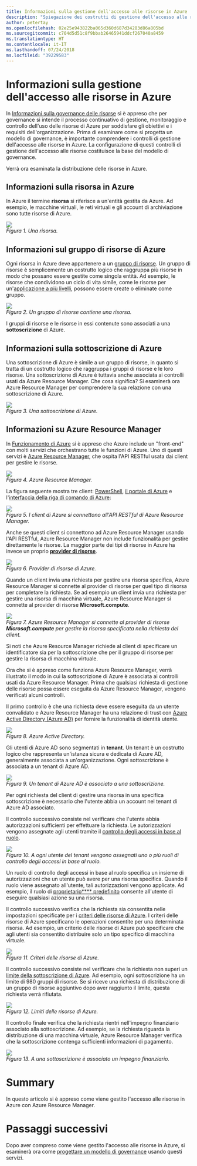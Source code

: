 ```yaml
---
title: Informazioni sulla gestione dell'accesso alle risorse in Azure
description: "Spiegazione dei costrutti di gestione dell'accesso alle risorse in Azure: Azure Resource Manager, sottoscrizioni, gruppi di risorse e risorse"
author: petertay
ms.openlocfilehash: 02e25e943822ba065d360d687d34283d86a805bd
ms.sourcegitcommit: c704d5d51c8f9bbab26465941ddcf267040a8459
ms.translationtype: HT
ms.contentlocale: it-IT
ms.lasthandoff: 07/24/2018
ms.locfileid: "39229583"
---
```

# <a name="understanding-resource-access-management-in-azure"></a>Informazioni sulla gestione dell'accesso alle risorse in Azure

In [Informazioni sulla governance delle risorse](governance-explainer.md) si è appreso che per governance si intende il processo continuativo di gestione, monitoraggio e controllo dell'uso delle risorse di Azure per soddisfare gli obiettivi e i requisiti dell'organizzazione. Prima di esaminare come si progetta un modello di governance, è importante comprendere i controlli di gestione dell'accesso alle risorse in Azure. La configurazione di questi controlli di gestione dell'accesso alle risorse costituisce la base del modello di governance.

Verrà ora esaminata la distribuzione delle risorse in Azure. 

## <a name="what-is-an-azure-resource"></a>Informazioni sulla risorsa in Azure

In Azure il termine **risorsa** si riferisce a un'entità gestita da Azure. Ad esempio, le macchine virtuali, le reti virtuali e gli account di archiviazione sono tutte risorse di Azure.

![](../_images/governance-1-9.png)   
*Figura 1. Una risorsa.*

## <a name="what-is-an-azure-resource-group"></a>Informazioni sul gruppo di risorse di Azure

Ogni risorsa in Azure deve appartenere a un [gruppo di risorse](/azure/azure-resource-manager/resource-group-overview#resource-groups). Un gruppo di risorse è semplicemente un costrutto logico che raggruppa più risorse in modo che possano essere gestite come singola entità. Ad esempio, le risorse che condividono un ciclo di vita simile, come le risorse per un'[applicazione a più livelli](/azure/architecture/guide/architecture-styles/n-tier), possono essere create o eliminate come gruppo. 

![](../_images/governance-1-10.png)   
*Figura 2. Un gruppo di risorse contiene una risorsa.* 

I gruppi di risorse e le risorse in essi contenute sono associati a una **sottoscrizione** di Azure. 

## <a name="what-is-an-azure-subscription"></a>Informazioni sulla sottoscrizione di Azure

Una sottoscrizione di Azure è simile a un gruppo di risorse, in quanto si tratta di un costrutto logico che raggruppa i gruppi di risorse e le loro risorse. Una sottoscrizione di Azure è tuttavia anche associata ai controlli usati da Azure Resource Manager. Che cosa significa? Si esaminerà ora Azure Resource Manager per comprendere la sua relazione con una sottoscrizione di Azure.

![](../_images/governance-1-11.png)   
*Figura 3. Una sottoscrizione di Azure.*

## <a name="what-is-azure-resource-manager"></a>Informazioni su Azure Resource Manager

In [Funzionamento di Azure](azure-explainer.md) si è appreso che Azure include un "front-end" con molti servizi che orchestrano tutte le funzioni di Azure. Uno di questi servizi è [Azure Resource Manager](/azure/azure-resource-manager/), che ospita l'API RESTful usata dai client per gestire le risorse. 

![](../_images/governance-1-12.png)   
*Figura 4. Azure Resource Manager.*

La figura seguente mostra tre client: [PowerShell](/powershell/azure/overview), [il portale di Azure](https://portal.azure.com) e l'[interfaccia della riga di comando di Azure](/cli/azure):

![](../_images/governance-1-13.png)   
*Figura 5. I client di Azure si connettono all'API RESTful di Azure Resource Manager.*

Anche se questi client si connettono ad Azure Resource Manager usando l'API RESTful, Azure Resource Manager non include funzionalità per gestire direttamente le risorse. La maggior parte dei tipi di risorse in Azure ha invece un proprio [**provider di risorse**](/azure/azure-resource-manager/resource-group-overview#terminology). 

![](../_images/governance-1-14.png)   
*Figura 6. Provider di risorse di Azure.*

Quando un client invia una richiesta per gestire una risorsa specifica, Azure Resource Manager si connette al provider di risorse per quel tipo di risorsa per completare la richiesta. Se ad esempio un client invia una richiesta per gestire una risorsa di macchina virtuale, Azure Resource Manager si connette al provider di risorse **Microsoft.compute**. 

![](../_images/governance-1-15.png)   
*Figura 7. Azure Resource Manager si connette al provider di risorse **Microsoft.compute** per gestire la risorsa specificata nella richiesta del client.*

Si noti che Azure Resource Manager richiede al client di specificare un identificatore sia per la sottoscrizione che per il gruppo di risorse per gestire la risorsa di macchina virtuale. 

Ora che si è appreso come funziona Azure Resource Manager, verrà illustrato il modo in cui la sottoscrizione di Azure è associata ai controlli usati da Azure Resource Manager. Prima che qualsiasi richiesta di gestione delle risorse possa essere eseguita da Azure Resource Manager, vengono verificati alcuni controlli. 

Il primo controllo è che una richiesta deve essere eseguita da un utente convalidato e Azure Resource Manager ha una relazione di trust con [Azure Active Directory (Azure AD)](/azure/active-directory/) per fornire la funzionalità di identità utente.

![](../_images/governance-1-16.png)   
*Figura 8. Azure Active Directory.*

Gli utenti di Azure AD sono segmentati in **tenant**. Un tenant è un costrutto logico che rappresenta un'istanza sicura e dedicata di Azure AD, generalmente associata a un'organizzazione. Ogni sottoscrizione è associata a un tenant di Azure AD.

![](../_images/governance-1-17.png)   
*Figura 9. Un tenant di Azure AD è associato a una sottoscrizione.*

Per ogni richiesta del client di gestire una risorsa in una specifica sottoscrizione è necessario che l'utente abbia un account nel tenant di Azure AD associato. 

Il controllo successivo consiste nel verificare che l'utente abbia autorizzazioni sufficienti per effettuare la richiesta. Le autorizzazioni vengono assegnate agli utenti tramite il [controllo degli accessi in base al ruolo](/azure/role-based-access-control/).

![](../_images/governance-1-18.png)   
*Figura 10. A ogni utente del tenant vengono assegnati uno o più ruoli di controllo degli accessi in base al ruolo.*

Un ruolo di controllo degli accessi in base al ruolo specifica un insieme di autorizzazioni che un utente può avere per una risorsa specifica. Quando il ruolo viene assegnato all'utente, tali autorizzazioni vengono applicate. Ad esempio, il ruolo di [proprietario**** predefinito](/azure/role-based-access-control/built-in-roles#owner) consente all'utente di eseguire qualsiasi azione su una risorsa.

Il controllo successivo verifica che la richiesta sia consentita nelle impostazioni specificate per i [criteri delle risorse di Azure](/azure/azure-policy/). I criteri delle risorse di Azure specificano le operazioni consentite per una determinata risorsa. Ad esempio, un criterio delle risorse di Azure può specificare che agli utenti sia consentito distribuire solo un tipo specifico di macchina virtuale.

![](../_images/governance-1-19.png)   
*Figura 11. Criteri delle risorse di Azure.*

Il controllo successivo consiste nel verificare che la richiesta non superi un [limite della sottoscrizione di Azure](/azure/azure-subscription-service-limits). Ad esempio, ogni sottoscrizione ha un limite di 980 gruppi di risorse. Se si riceve una richiesta di distribuzione di un gruppo di risorse aggiuntivo dopo aver raggiunto il limite, questa richiesta verrà rifiutata.

![](../_images/governance-1-20.png)   
*Figura 12. Limiti delle risorse di Azure.* 

Il controllo finale verifica che la richiesta rientri nell'impegno finanziario associato alla sottoscrizione. Ad esempio, se la richiesta riguarda la distribuzione di una macchina virtuale, Azure Resource Manager verifica che la sottoscrizione contenga sufficienti informazioni di pagamento.

![](../_images/governance-1-21.png)   
*Figura 13. A una sottoscrizione è associato un impegno finanziario.*

# <a name="summary"></a>Summary

In questo articolo si è appreso come viene gestito l'accesso alle risorse in Azure con Azure Resource Manager.

# <a name="next-steps"></a>Passaggi successivi

Dopo aver compreso come viene gestito l'accesso alle risorse in Azure, si esaminerà ora come [progettare un modello di governance](governance-how-to.md) usando questi servizi.